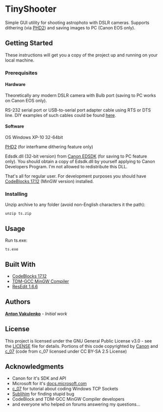 # TinyShooter

Simple GUI utility for shooting astrophoto with DSLR cameras. Supports dithering (via [PHD2](https://openphdguiding.org/)) and saving images to PC (Canon EOS only). 

## Getting Started

These instructions will get you a copy of the project up and running on your local machine.

### Prerequisites

#### Hardware

Theoretically any modern DSLR camera with Bulb port (saving to PC works on Canon EOS only). 

RS-232 serial port or USB-to-serial port adapter cable using RTS or DTS line. DIY examples of such cables could be found [here](http://www.beskeen.com/projects/dslr_serial/dslr_serial.shtml).

#### Software

OS Windows XP-10 32-64bit

[PHD2](https://openphdguiding.org/) (for interframe dithering feature only)

Edsdk.dll (32-bit version) from [Canon EDSDK](https://www.didp.canon-europa.com/) (for saving to PC feature only).
You should obtain a copy of Edsdk.dll by yourself applying to Canon Developers Program. I'm not allowed to redistribute this DLL. 

That's all for regular user. For development purposes you should have [CodeBlocks 17.12](http://www.codeblocks.org/) (MinGW version) installed.

### Installing

Unzip archive to any folder (avoid non-English characters it the path):

```
unzip ts.zip
```

## Usage

Run ts.exe:

```
ts.exe
```

## Built With

* [CodeBlocks 17.12](http://www.codeblocks.org/)
* [TDM-GCC MinGW Compiler](http://tdm-gcc.tdragon.net/)
* [ResEdit 1.6.6](http://www.resedit.net/)

## Authors

[**Anton Vakulenko**](https://github.com/anton-vakulenko) - *Initial work*

## License

This project is licensed under the GNU General Public License v3.0 - see the [LICENSE](LICENSE) file for details. Portions of this code copyrighted by [Canon](https://www.didp.canon-europa.com/developer/didp/didp_cfg.nsf/webpages/Terms+and+Conditions) and [c_07](https://www.codeproject.com/script/Membership/View.aspx?mid=2600768) (code from c_07 licensed under CC BY-SA 2.5 License)

## Acknowledgments

* Canon for it's SDK and API
* Microsoft for it's [docs.microsoft.com](https://docs.microsoft.com/)
* [c_07](https://www.codeproject.com/script/Membership/View.aspx?mid=2600768) for tutorial about coding Windows TCP Sockets
* [Sublihim](https://ru.stackoverflow.com/users/216179/sublihim) for finding stupid bug
* CodeBlock and TDM-GCC MinGW Compiler developers
* and everyone who helped on forums answering my questions...
